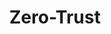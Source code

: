 ---
experience: ['discovery-education', 'essential-forms', 'isobar', 'no1-cooperative', 'skyspecs']
slug: 'zero-trust'
title: 'Zero-Trust'
type: 'skill'
---